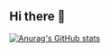 ## Hi there 👋

[![Anurag's GitHub stats](https://github-readme-stats.vercel.app/api?username=qingchenyouforcc&theme=dark)](https://github.com/anuraghazra/github-readme-stats)

